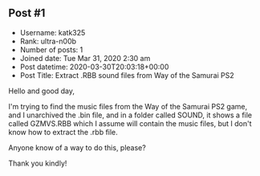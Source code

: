 ## Post #1
- Username: katk325
- Rank: ultra-n00b
- Number of posts: 1
- Joined date: Tue Mar 31, 2020 2:30 am
- Post datetime: 2020-03-30T20:03:18+00:00
- Post Title: Extract .RBB sound files from Way of the Samurai PS2

Hello and good day,

I'm trying to find the music files from the Way of the Samurai PS2 game, and I unarchived the .bin file, and in a folder called SOUND, it shows a file called GZMVS.RBB which I assume will contain the music files, but I don't know how to extract the .rbb file.

Anyone know of a way to do this, please?

Thank you kindly!
